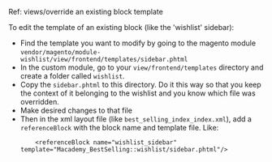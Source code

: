 Ref: views/override an existing block template

To edit the template of an existing block (like the 'wishlist' sidebar):
- Find the template you want to modify by going to the magento module
    `vendor/magento/module-wishlist/view/frontend/templates/sidebar.phtml`
- In the custom module, go to your `view/frontend/templates` directory and create a folder called `wishlist`.
- Copy the `sidebar.phtml` to this directory. Do it this way so that you keep the context of it belonging to the wishlist and you know which file was overridden.
- Make desired changes to that file
- Then in the xml layout file (like `best_selling_index_index.xml`), add a `referenceBlock` with the block name and template file. Like:
    ```phtml
        <referenceBlock name="wishlist_sidebar" template="Macademy_BestSelling::wishlist/sidebar.phtml"/>
    ```